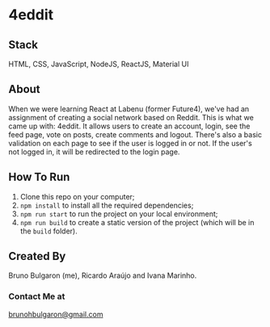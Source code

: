 # 4eddit

## Stack
HTML, CSS, JavaScript, NodeJS, ReactJS, Material UI

## About
When we were learning React at Labenu (former Future4), we've had an assignment of creating a social network based on Reddit.
This is what we came up with: 4eddit.
It allows users to create an account, login, see the feed page, vote on posts, create comments and logout.
There's also a basic validation on each page to see if the user is logged in or not. If the user's not logged in, it will be redirected to the login page.

## How To Run
1. Clone this repo on your computer;
2. `npm install` to install all the required dependencies;
3. `npm run start` to run the project on your local environment;
4. `npm run build` to create a static version of the project 
(which will be in the `build` folder).

## Created By
Bruno Bulgaron (me), Ricardo Araújo and Ivana Marinho.

### Contact Me at
brunohbulgaron@gmail.com
